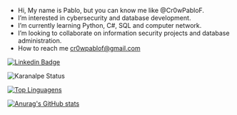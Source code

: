 - Hi, My name is Pablo, but you can know me like @Cr0wPabloF.
- I’m interested in cybersecurity and database development.
- I’m currently learning Python, C#, SQL and computer network.
- I’m looking to collaborate on information security projects and database administration.
- How to reach me cr0wpablof@gmail.com

[![Linkedin Badge](https://img.shields.io/badge/-LinkedIn-blue?style=flat-square&logo=Linkedin&logoColor=white&link=https://www.linkedin.com/in/pablofsousa07/)](https://www.linkedin.com/in/pablofsousa07/)

![Karanalpe Status](https://github-readme-stats.vercel.app/api?username=Cr0wPabloF&show_icons=true&theme=dark)

[![Top Linguagens](https://github-readme-stats.vercel.app/api/top-langs/?username=Cr0wPabloF&layout=compact&theme=dark)](https://github.com/anuraghazra/github-readme-stats)

[![Anurag's GitHub stats](https://github-readme-stats.vercel.app/api?Cr0wPabloF=anuraghazra)](https://github.com/anuraghazra/github-readme-stats)
